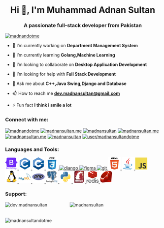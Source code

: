 <h1 align="center">Hi 👋, I'm Muhammad Adnan Sultan</h1>
<h3 align="center">A passionate full-stack developer from Pakistan</h3>

<p align="left"> <a href="https://twitter.com/madnandotme" target="blank"><img src="https://img.shields.io/twitter/follow/madnandotme?logo=twitter&style=for-the-badge" alt="madnandotme" /></a> </p>

- 🔭 I’m currently working on **Department Management System**

- 🌱 I’m currently learning **Golang,Machine Learning**

- 👯 I’m looking to collaborate on **Desktop Application Development**

- 🤝 I’m looking for help with **Full Stack Development**

- 💬 Ask me about **C++,Java Swing,Django and Database**

- 📫 How to reach me **dev.madnansultan@gmail.com**

- ⚡ Fun fact **I think i smile a lot**

<h3 align="left">Connect with me:</h3>
<p align="left">
<a href="https://twitter.com/madnandotme" target="blank"><img align="center" src="https://raw.githubusercontent.com/rahuldkjain/github-profile-readme-generator/master/src/images/icons/Social/twitter.svg" alt="madnandotme" height="30" width="40" /></a>
<a href="https://linkedin.com/in/madnansultan.me" target="blank"><img align="center" src="https://raw.githubusercontent.com/rahuldkjain/github-profile-readme-generator/master/src/images/icons/Social/linked-in-alt.svg" alt="madnansultan.me" height="30" width="40" /></a>
<a href="https://kaggle.com/madnansultan" target="blank"><img align="center" src="https://raw.githubusercontent.com/rahuldkjain/github-profile-readme-generator/master/src/images/icons/Social/kaggle.svg" alt="madnansultan" height="30" width="40" /></a>
<a href="https://fb.com/madnansultan.me" target="blank"><img align="center" src="https://raw.githubusercontent.com/rahuldkjain/github-profile-readme-generator/master/src/images/icons/Social/facebook.svg" alt="madnansultan.me" height="30" width="40" /></a>
<a href="https://instagram.com/madnansultan.me" target="blank"><img align="center" src="https://raw.githubusercontent.com/rahuldkjain/github-profile-readme-generator/master/src/images/icons/Social/instagram.svg" alt="madnansultan.me" height="30" width="40" /></a>
<a href="https://www.codechef.com/users/madnansultan" target="blank"><img align="center" src="https://cdn.jsdelivr.net/npm/simple-icons@3.1.0/icons/codechef.svg" alt="madnansultan" height="30" width="40" /></a>
<a href="https://auth.geeksforgeeks.org/user/user/madnansultandotme" target="blank"><img align="center" src="https://raw.githubusercontent.com/rahuldkjain/github-profile-readme-generator/master/src/images/icons/Social/geeks-for-geeks.svg" alt="user/madnansultandotme" height="30" width="40" /></a>
</p>

<h3 align="left">Languages and Tools:</h3>
<p align="left"> <a href="https://getbootstrap.com" target="_blank" rel="noreferrer"> <img src="https://raw.githubusercontent.com/devicons/devicon/master/icons/bootstrap/bootstrap-plain-wordmark.svg" alt="bootstrap" width="40" height="40"/> </a> <a href="https://www.cprogramming.com/" target="_blank" rel="noreferrer"> <img src="https://raw.githubusercontent.com/devicons/devicon/master/icons/c/c-original.svg" alt="c" width="40" height="40"/> </a> <a href="https://www.w3schools.com/cpp/" target="_blank" rel="noreferrer"> <img src="https://raw.githubusercontent.com/devicons/devicon/master/icons/cplusplus/cplusplus-original.svg" alt="cplusplus" width="40" height="40"/> </a> <a href="https://www.w3schools.com/css/" target="_blank" rel="noreferrer"> <img src="https://raw.githubusercontent.com/devicons/devicon/master/icons/css3/css3-original-wordmark.svg" alt="css3" width="40" height="40"/> </a> <a href="https://www.djangoproject.com/" target="_blank" rel="noreferrer"> <img src="https://cdn.worldvectorlogo.com/logos/django.svg" alt="django" width="40" height="40"/> </a> <a href="https://www.figma.com/" target="_blank" rel="noreferrer"> <img src="https://www.vectorlogo.zone/logos/figma/figma-icon.svg" alt="figma" width="40" height="40"/> </a> <a href="https://git-scm.com/" target="_blank" rel="noreferrer"> <img src="https://www.vectorlogo.zone/logos/git-scm/git-scm-icon.svg" alt="git" width="40" height="40"/> </a> <a href="https://www.w3.org/html/" target="_blank" rel="noreferrer"> <img src="https://raw.githubusercontent.com/devicons/devicon/master/icons/html5/html5-original-wordmark.svg" alt="html5" width="40" height="40"/> </a> <a href="https://www.java.com" target="_blank" rel="noreferrer"> <img src="https://raw.githubusercontent.com/devicons/devicon/master/icons/java/java-original.svg" alt="java" width="40" height="40"/> </a> <a href="https://developer.mozilla.org/en-US/docs/Web/JavaScript" target="_blank" rel="noreferrer"> <img src="https://raw.githubusercontent.com/devicons/devicon/master/icons/javascript/javascript-original.svg" alt="javascript" width="40" height="40"/> </a> <a href="https://www.linux.org/" target="_blank" rel="noreferrer"> <img src="https://raw.githubusercontent.com/devicons/devicon/master/icons/linux/linux-original.svg" alt="linux" width="40" height="40"/> </a> <a href="https://www.mysql.com/" target="_blank" rel="noreferrer"> <img src="https://raw.githubusercontent.com/devicons/devicon/master/icons/mysql/mysql-original-wordmark.svg" alt="mysql" width="40" height="40"/> </a> <a href="https://www.php.net" target="_blank" rel="noreferrer"> <img src="https://raw.githubusercontent.com/devicons/devicon/master/icons/php/php-original.svg" alt="php" width="40" height="40"/> </a> <a href="https://www.postgresql.org" target="_blank" rel="noreferrer"> <img src="https://raw.githubusercontent.com/devicons/devicon/master/icons/postgresql/postgresql-original-wordmark.svg" alt="postgresql" width="40" height="40"/> </a> <a href="https://www.python.org" target="_blank" rel="noreferrer"> <img src="https://raw.githubusercontent.com/devicons/devicon/master/icons/python/python-original.svg" alt="python" width="40" height="40"/> </a> <a href="https://rubyonrails.org" target="_blank" rel="noreferrer"> <img src="https://raw.githubusercontent.com/devicons/devicon/master/icons/rails/rails-original-wordmark.svg" alt="rails" width="40" height="40"/> </a> <a href="https://redis.io" target="_blank" rel="noreferrer"> <img src="https://raw.githubusercontent.com/devicons/devicon/master/icons/redis/redis-original-wordmark.svg" alt="redis" width="40" height="40"/> </a> <a href="https://www.ruby-lang.org/en/" target="_blank" rel="noreferrer"> <img src="https://raw.githubusercontent.com/devicons/devicon/master/icons/ruby/ruby-original.svg" alt="ruby" width="40" height="40"/> </a> </p>

<h3 align="left">Support:</h3>
<p><a href="https://www.buymeacoffee.com/dev.madnansultan"> <img align="left" src="https://cdn.buymeacoffee.com/buttons/v2/default-yellow.png" height="50" width="210" alt="dev.madnansultan" /></a><a href="https://ko-fi.com/madnansultan"> <img align="left" src="https://cdn.ko-fi.com/cdn/kofi3.png?v=3" height="50" width="210" alt="madnansultan" /></a></p><br><br>

<p><img align="center" src="https://github-readme-stats.vercel.app/api/top-langs?username=madnansultandotme&show_icons=true&locale=en&layout=compact" alt="madnansultandotme" /></p>
